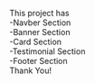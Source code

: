 This project has <br>
-Navber Section <br>
-Banner Section <br>
-Card Section <br>
-Testimonial Section <br>
-Footer Section  <br>
Thank You!
